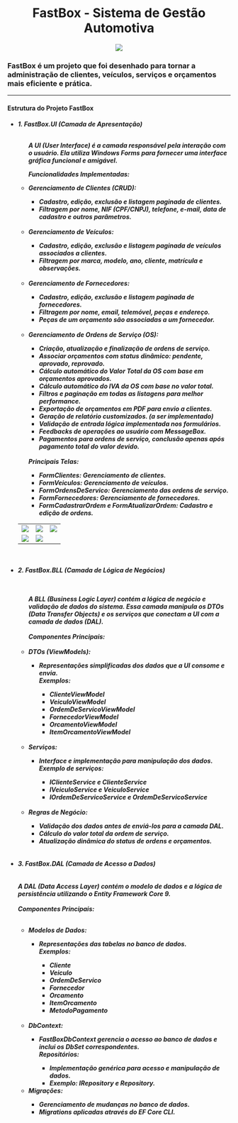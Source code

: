 <body>
<h1 align="center">FastBox - Sistema de Gestão Automotiva</h1>

<p align="center">
<img src="https://github.com/user-attachments/assets/4e03ab5c-3cdc-4476-8e3f-522f92498c55"/>
</p>

<h3>FastBox é um projeto que foi desenhado para tornar a administração de clientes, veículos, serviços e orçamentos mais eficiente e prática.</h3>

<hr>

<h4>Estrutura do Projeto FastBox</h4>
<h5>
<ul>
    <li>1. FastBox.UI (Camada de Apresentação)</li>
    <br>
    <ul>
        <p>A UI (User Interface) é a camada responsável pela interação com o usuário. Ela utiliza Windows Forms para fornecer uma interface gráfica funcional e amigável.</p>
<p>Funcionalidades Implementadas:</p>

<li>Gerenciamento de Clientes (CRUD):</li>
<ul>
<li>Cadastro, edição, exclusão e listagem paginada de clientes.</li>
<li>Filtragem por nome, NIF (CPF/CNPJ), telefone, e-mail, data de cadastro e outros parâmetros.</li>
</ul>
<br>
<li>Gerenciamento de Veículos:</li>
<ul>
<li>Cadastro, edição, exclusão e listagem paginada de veículos associados a clientes.</li>
<li>Filtragem por marca, modelo, ano, cliente, matrícula e observações.</li>
<br>
</ul>
<li>Gerenciamento de Fornecedores:</li>
<ul>
<li>Cadastro, edição, exclusão e listagem paginada de fornecedores.</li>
<li>Filtragem por nome, email, telemóvel, peças e endereço.</li>
<li>Peças de um orçamento são associadas a um fornecedor.</li>
<br>
</ul>
<li>Gerenciamento de Ordens de Serviço (OS):</li>
<ul>
    <li>Criação, atualização e finalização de ordens de serviço.</li>
    <li>Associar orçamentos com status dinâmico: pendente, aprovado, reprovado.</li>
    <li>Cálculo automático do Valor Total da OS com base em orçamentos aprovados.</li>
    <li>Cálculo automático do IVA da OS com base no valor total.</li>
    <li>Filtros e paginação em todas as listagens para melhor performance.</li>
    <li>Exportação de orçamentos em PDF para envio a clientes.</li>
    <li>Geração de relatório customizados. (a ser implementado)</li>
    <li>Validação de entrada lógica implementada nos formulários.</li>
    <li>Feedbacks de operações ao usuário com MessageBox.</li>
    <li>Pagamentos para ordens de serviço, conclusão apenas após pagamento total do valor devido.</li>
</ul>
<br>
Principais Telas:
<ul>
<li>FormClientes: Gerenciamento de clientes.</li>
<li>FormVeiculos: Gerenciamento de veículos.</li>
<li>FormOrdensDeServico: Gerenciamento das ordens de serviço.</li>
<li>FormFornecedores: Gerenciamento de fornecedores.</li>
<li>FormCadastrarOrdem e FormAtualizarOrdem: Cadastro e edição de ordens.</li>
</ul>
</ul>
<table>
    <tr>
        <td>
        <img src="https://github.com/user-attachments/assets/a91236f1-67a6-4241-8b1c-4120b2a8870b"/>
        </td>
        <td>
        <img src="https://github.com/user-attachments/assets/1e6b4040-ccd8-40d3-9182-2fa51bbf8870"/>       
        </td>
        <td>
        <img src="https://github.com/user-attachments/assets/6cc8b919-eb93-4f4b-869b-adcf9df72185"/>            
        </td>
    </tr>
    <tr>
        <td>
        <img src="https://github.com/user-attachments/assets/d481d863-6f0a-49ed-8078-7c2cfc861d3c"/>
        </td>
        <td>
        <img src="https://github.com/user-attachments/assets/8d5a07e0-8c01-424d-9c94-13b42fb8edd6"/>
        </td>
    </tr>
</table>
<br><br>

<li>2. FastBox.BLL (Camada de Lógica de Negócios)</li>
<ul>
    <br><br>
A BLL (Business Logic Layer) contém a lógica de negócio e validação de dados do sistema. Essa camada manipula os DTOs (Data Transfer Objects) e os serviços que conectam a UI com a camada de dados (DAL).
<br><br>
Componentes Principais:<br><br>

<li>DTOs (ViewModels):</li>
<ul>
<li>Representações simplificadas dos dados que a UI consome e envia.</li>
Exemplos:
<ul>
<li>ClienteViewModel</li>
<li>VeiculoViewModel</li>
<li>OrdemDeServicoViewModel</li>
<li>FornecedorViewModel</li>
<li>OrcamentoViewModel</li>
<li>ItemOrcamentoViewModel</li>
</ul>
</ul><br>
<li>Serviços:</li>
<ul>
<li>Interface e implementação para manipulação dos dados.</li>
Exemplo de serviços:
<ul>
<li>IClienteService e ClienteService
<li>IVeiculoService e VeiculoService
<li>IOrdemDeServicoService e OrdemDeServicoService
</ul>
</ul><br>
<li>Regras de Negócio:</li>
<ul>
<li>Validação dos dados antes de enviá-los para a camada DAL.</li>
<li>Cálculo do valor total da ordem de serviço.</li>
<li>Atualização dinâmica do status de ordens e orçamentos.</li>
</ul>
</ul>
<br><br>
<li>3. FastBox.DAL (Camada de Acesso a Dados)</li><br><br>
A DAL (Data Access Layer) contém o modelo de dados e a lógica de persistência utilizando o Entity Framework Core 9.
<br><br>
Componentes Principais:<br><br>
<ul>
<li>Modelos de Dados:</li>
<ul>
<li>Representações das tabelas no banco de dados.</li>
Exemplos:
<ul>
<li>Cliente</li>
<li>Veiculo</li>
<li>OrdemDeServico</li>
<li>Fornecedor</li>
<li>Orcamento</li>
<li>ItemOrcamento</li>
<li>MetodoPagamento</li>
</ul>
</ul>
<br>
<li>DbContext:</li>
<ul>
<li>FastBoxDbContext gerencia o acesso ao banco de dados e inclui os DbSet<T> correspondentes.</li>
Repositórios:
<ul>
<li>Implementação genérica para acesso e manipulação de dados.</li>
<li>Exemplo: IRepository e Repository.</li>
</ul>
</ul>
<li>Migrações:</li>
<ul>
<li>Gerenciamento de mudanças no banco de dados.</li>
<li>Migrations aplicadas através do EF Core CLI.</li>
</ul>
</ul>
</ul>
</h5>
</body>